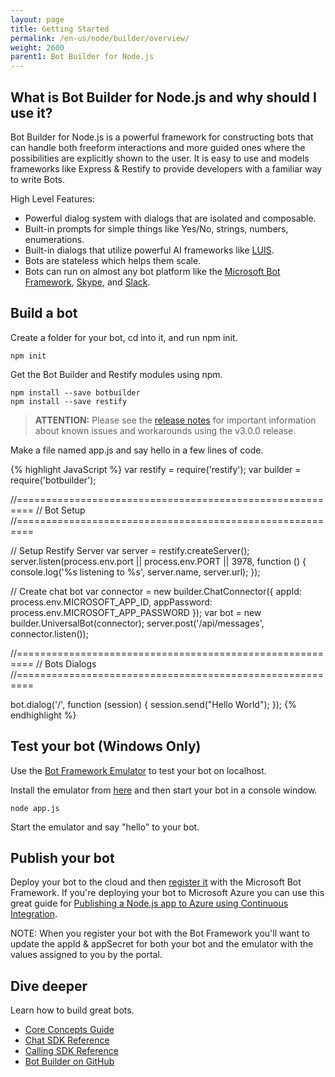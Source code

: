 ```yaml
---
layout: page
title: Getting Started
permalink: /en-us/node/builder/overview/
weight: 2600
parent1: Bot Builder for Node.js
---
```



## What is Bot Builder for Node.js and why should I use it?
Bot Builder for Node.js is a powerful framework for constructing bots that can handle both freeform interactions and more guided ones where the possibilities are explicitly shown to the user. It is easy to use and models frameworks like Express & Restify to provide developers with a familiar way to write Bots.

High Level Features:

* Powerful dialog system with dialogs that are isolated and composable.
* Built-in prompts for simple things like Yes/No, strings, numbers, enumerations.
* Built-in dialogs that utilize powerful AI frameworks like [LUIS](http://luis.ai).
* Bots are stateless which helps them scale.
* Bots can run on almost any bot platform like the [Microsoft Bot Framework](http://botframework.com), [Skype](http://skype.com), and [Slack](http://slack.com).

## Build a bot
Create a folder for your bot, cd into it, and run npm init.

    npm init
    
Get the Bot Builder and Restify modules using npm.

    npm install --save botbuilder
    npm install --save restify

> __ATTENTION:__ Please see the [release notes](/en-us/node/builder/libraries/latest/#known-issues) for important information about known issues and workarounds using the v3.0.0 release.
        
Make a file named app.js and say hello in a few lines of code.
 
{% highlight JavaScript %}
var restify = require('restify');
var builder = require('botbuilder');

//=========================================================
// Bot Setup
//=========================================================

// Setup Restify Server
var server = restify.createServer();
server.listen(process.env.port || process.env.PORT || 3978, function () {
   console.log('%s listening to %s', server.name, server.url); 
});
  
// Create chat bot
var connector = new builder.ChatConnector({
    appId: process.env.MICROSOFT_APP_ID,
    appPassword: process.env.MICROSOFT_APP_PASSWORD
});
var bot = new builder.UniversalBot(connector);
server.post('/api/messages', connector.listen());

//=========================================================
// Bots Dialogs
//=========================================================

bot.dialog('/', function (session) {
    session.send("Hello World");
});
{% endhighlight %}

## Test your bot (Windows Only)
Use the [Bot Framework Emulator](/en-us/tools/bot-framework-emulator/) to test your bot on localhost. 

Install the emulator from [here](https://aka.ms/bf-bc-emulator) and then start your bot in a console window.

    node app.js
    
Start the emulator and say "hello" to your bot.

## Publish your bot
Deploy your bot to the cloud and then [register it](/en-us/csharp/builder/sdkreference/gettingstarted.html#registering) with the Microsoft Bot Framework. If you're deploying your bot to Microsoft Azure you can use this great guide for [Publishing a Node.js app to Azure using Continuous Integration](https://blogs.msdn.microsoft.com/sarahsays/2015/08/31/building-your-first-node-js-app-and-publishing-to-azure/).

NOTE: When you register your bot with the Bot Framework you'll want to update the appId & appSecret for both your bot and the emulator with the values assigned to you by the portal.

## Dive deeper
Learn how to build great bots.

* [Core Concepts Guide](/en-us/node/builder/guides/core-concepts/)
* [Chat SDK Reference](/en-us/node/builder/chat-reference/modules/_botbuilder_d_.html)
* [Calling SDK Reference](/en-us/node/builder/calling-reference/modules/_botbuilder_d_.html)
* [Bot Builder on GitHub](https://github.com/Microsoft/BotBuilder)
